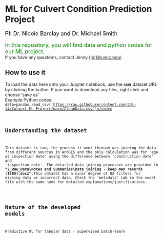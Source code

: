 # ML for Culvert Condition Prediction Project
<font color=black size='4'>PI: Dr. Nicole Barclay and Dr. Michael Smith</font><br/>
<br/>
<font color=green size='4'>In this repository, you will find data and python codes for our ML project.</font><br/>
If you have any questions, contact Jenny (jqi1@uncc.edu).



## How to use it
To load the data here onto your Jupyter notebook, use the **raw** dataset URL by clicking the button. 
If you want to download any files, right click and choose 'save as'<br/>
Example Python codes:<br/>
<code>data=pandas.read_csv('https://raw.githubusercontent.com/JQi-14/Culvert-ML-Project/main/CleanData.csv')</code><br/>


## Understanding the dataset
This dataset is raw, the process it went through was joining the data from different sources in ArcGIS and the only calculation was for 'age at inspection date' using the difference between 'construction date' and 'inspection date'. The detailed data joining processes are provided in **"2_Raw_Data\Notes and Summaries\Data joining - keep max records (1265).docx"**.This dataset has a minor degree of QA filters for missing data or incorrect data. Check the 'metadata' tab in the excel file with the same name for detailed explanations/justifications. <br/>

## Nature of the developed models
Predictive ML for tabular data - Supervised batch-learn
